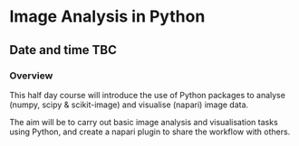 # Image Analysis in Python

## Date and time TBC

### Overview
This half day course will introduce the use of Python packages to analyse (numpy, scipy & scikit-image) and visualise (napari) image data.

The aim will be to carry out basic image analysis and visualisation tasks using Python, and create a napari plugin to share the workflow with others.